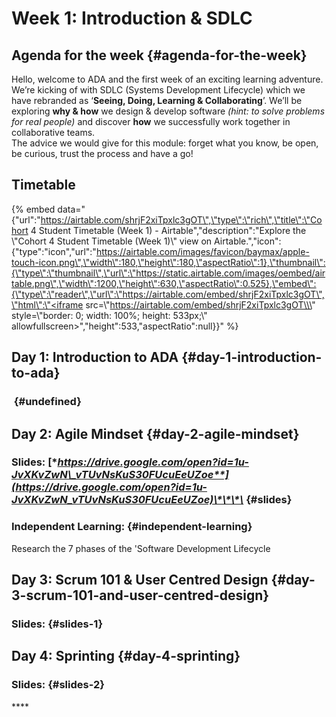 # Week 1: Introduction & SDLC

## Agenda **for the week** {#agenda-for-the-week}

Hello, welcome to ADA and the first week of an exciting learning adventure. We’re kicking of with SDLC \(Systems Development Lifecycle\) which we have rebranded as ‘**Seeing, Doing, Learning & Collaborating**’. We’ll be exploring **why & how** we design & develop software _\(hint: to solve problems for real people\)_ and discover **how** we successfully work together in collaborative teams.  
The advice we would give for this module: forget what you know, be open, be curious, trust the process and have a go!

## Timetable

{% embed data="{\"url\":\"https://airtable.com/shrjF2xiTpxlc3gOT\",\"type\":\"rich\",\"title\":\"Cohort 4 Student Timetable \(Week 1\) - Airtable\",\"description\":\"Explore the \\\"Cohort 4 Student Timetable \(Week 1\)\\\" view on Airtable.\",\"icon\":{\"type\":\"icon\",\"url\":\"https://airtable.com/images/favicon/baymax/apple-touch-icon.png\",\"width\":180,\"height\":180,\"aspectRatio\":1},\"thumbnail\":{\"type\":\"thumbnail\",\"url\":\"https://static.airtable.com/images/oembed/airtable.png\",\"width\":1200,\"height\":630,\"aspectRatio\":0.525},\"embed\":{\"type\":\"reader\",\"url\":\"https://airtable.com/embed/shrjF2xiTpxlc3gOT\",\"html\":\"<iframe src=\\\"https://airtable.com/embed/shrjF2xiTpxlc3gOT\\\" style=\\\"border: 0; width: 100%; height: 533px;\\\" allowfullscreen></iframe>\",\"height\":533,\"aspectRatio\":null}}" %}

## **Day 1: Introduction to ADA** {#day-1-introduction-to-ada}

### **​** {#undefined}

## **Day 2: Agile Mindset** {#day-2-agile-mindset}

### **Slides:** [**https://drive.google.com/open?id=1u-JvXKvZwN\_vTUvNsKuS30FUcuEeUZoe**](https://drive.google.com/open?id=1u-JvXKvZwN_vTUvNsKuS30FUcuEeUZoe)\*\*\*\* {#slides}

### **Independent Learning:** {#independent-learning}

Research the 7 phases of the 'Software Development Lifecycle

## **Day 3: Scrum 101 & User Centred Design** {#day-3-scrum-101-and-user-centred-design}

### **Slides:** {#slides-1}

## **Day 4: Sprinting** {#day-4-sprinting}

### **Slides:** {#slides-2}

\*\*\*\*

